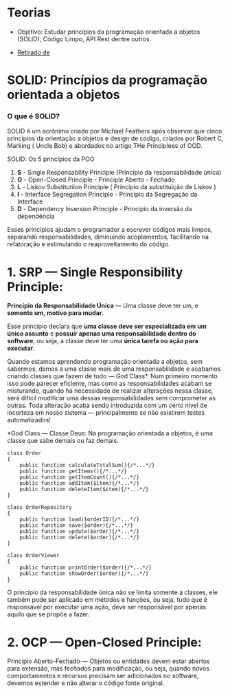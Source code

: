 # Teorias
- Objetivo: Estudar princípios da programação orientada a objetos (SOLID), Código Limpo, API Rest dentre outros.

- <a href="https://medium.com/desenvolvendo-com-paixao/o-que-%C3%A9-solid-o-guia-completo-para-voc%C3%AA-entender-os-5-princ%C3%ADpios-da-poo-2b937b3fc530">Retirado de </a>


# SOLID: Princípios da programação orientada a objetos 
### O que é SOLID? 
SOLID é um acrônimo criado por Michael Feathers após observar que cinco princípios da orientação a objetos e design de código, criados por Robert C, Marking ( Uncle Bob) e abordados no artigo THe Principlees of OOD. 


SOLID: Os 5 princípios da POO 
1. **S** - Single Responsability Principle (Princípio da responsabilidade única)
2. **O** - Open-Closed Principle - Principle Aberto - Fechado 
3. **L** - Liskov Substitutiion Principle ( Princípio da substituição de Liskov )
4. **I** - Interface Segregation Principle - Principío da Segregação da Interface 
5. **D** - Dependency Inversion Principle - Princípio da inversão da dependência 

Esses princípios ajudam o programador a escrever códigos mais limpos, separando responsabilidades, diminuindo acoplamentos, facilitando na refatoração e estimulando o reaproveitamento do código.


# 1. SRP — Single Responsibility Principle:
**Princípio da Responsabilidade Única** — Uma classe deve ter um, e **somente um, motivo para mudar**.

Esse princípio declara que **uma classe deve ser especializada em um único assunto** e **possuir apenas uma responsabilidade dentro do software**, ou seja, a classe deve ter uma **única tarefa ou ação para executar**.

Quando estamos aprendendo programação orientada a objetos, sem sabermos, damos a uma classe mais de uma responsabilidade e acabamos criando classes que fazem de tudo — God Class*. Num primeiro momento isso pode parecer eficiente, mas como as responsabilidades acabam se misturando, quando há necessidade de realizar alterações nessa classe, será difícil modificar uma dessas responsabilidades sem comprometer as outras. Toda alteração acaba sendo introduzida com um certo nível de incerteza em nosso sistema — principalmente se não existirem testes automatizados!

*God Class — Classe Deus: Na programação orientada a objetos, é uma classe que sabe demais ou faz demais.

```
class Order
{
    public function calculateTotalSum(){/*...*/}
    public function getItems(){/*...*/}
    public function getItemCount(){/*...*/}
    public function addItem($item){/*...*/}
    public function deleteItem($item){/*...*/}
}

class OrderRepository
{
    public function load($orderID){/*...*/}
    public function save($order){/*...*/}
    public function update($order){/*...*/}
    public function delete($order){/*...*/}
}

class OrderViewer
{
    public function printOrder($order){/*...*/}
    public function showOrder($order){/*...*/}
}
```


O princípio da responsabilidade única não se limita somente a classes, ele também pode ser aplicado em métodos e funções, ou seja, tudo que é responsável por executar uma ação, deve ser responsável por apenas aquilo que se propõe a fazer.

# 2. OCP — Open-Closed Principle:
Princípio Aberto-Fechado — Objetos ou entidades devem estar abertos para extensão, mas fechados para modificação, ou seja, quando novos comportamentos e recursos precisam ser adicionados no software, devemos estender e não alterar o código fonte original.